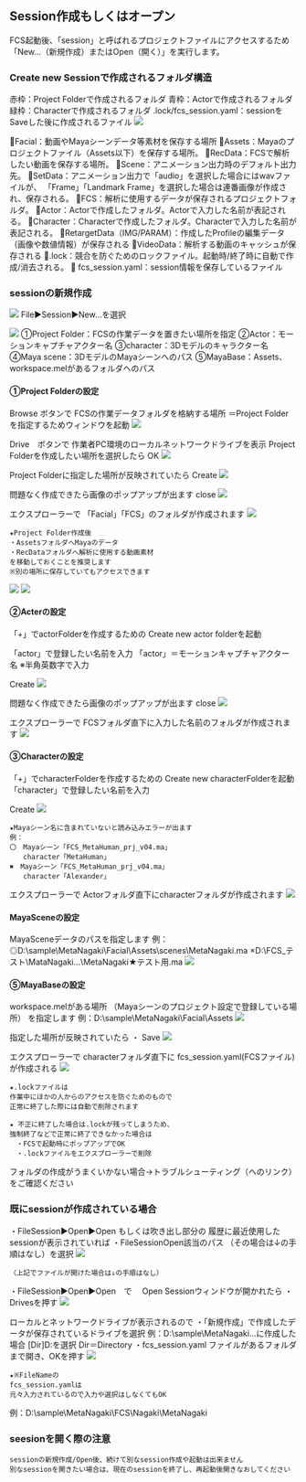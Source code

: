 ## Session作成もしくはオープン
FCS起動後、「session」と呼ばれるプロジェクトファイルにアクセスするため
「New...（新規作成）またはOpen（開く）」を実行します。

### Create new Sessionで作成されるフォルダ構造
赤枠：Project Folderで作成されるフォルダ
青枠：Actorで作成されるフォルダ
緑枠：Characterで作成されるフォルダ
.lock/fcs_session.yaml：sessionをSaveした後に作成されるファイル
![](images/image6.png)

📁Facial：動画やMayaシーンデータ等素材を保存する場所
	📁Assets：Mayaのプロジェクトファイル（Assets以下）を保存する場所。
	📁RecData：FCSで解析したい動画を保存する場所。
	📁Scene：アニメーション出力時のデフォルト出力先。
	📁SetData：アニメーション出力で「audio」を選択した場合にはwavファイルが、
			「Frame」「Landmark Frame」を選択した場合は連番画像が作成され、保存される。
📁FCS：解析に使用するデータが保存されるプロジェクトフォルダ。
	📁Actor：Actorで作成したフォルダ。Actorで入力した名前が表記される。
	📁Character：Characterで作成したフォルダ。Characterで入力した名前が表記される。
	📁RetargetData（IMG/PARAM）：作成したProfileの編集データ（画像や数値情報）が保存される
	📁VideoData：解析する動画のキャッシュが保存される
	📄.lock：競合を防ぐためのロックファイル。起動時/終了時に自動で作成/消去される。
	📄 fcs_session.yaml：session情報を保存しているファイル

### sessionの新規作成   

![](images/image9.png)
File▶Session▶New…を選択

![](images/image16.png)
①Project Folder：FCSの作業データを置きたい場所を指定 
②Actor：モーションキャプチャアクター名 
③character：3Dモデルのキャラクター名
④Maya scene：3DモデルのMayaシーンへのパス
⑤MayaBase：Assets、workspace.melがあるフォルダへのパス

#### ①Project Folderの設定

Browse ボタンで
FCSの作業データフォルダを格納する場所
＝Project Folder
を指定するためウィンドウを起動
![](images/image18.png)

Drive　ボタンで
作業者PC環境のローカルネットワークドライブを表示
Project Folderを作成したい場所を選択したら
OK
![](images/image15.png)

Project Folderに指定した場所が反映されていたら
Create
![](images/image17.png)

問題なく作成できたら画像のポップアップが出ます
close
![](images/image21.png)

エクスプローラーで
「Facial」「FCS」のフォルダが作成されます
![](images/image25.png)

```{note}
★Project Folder作成後
・AssetsフォルダへMayaのデータ
・RecDataフォルダへ解析に使用する動画素材
を移動しておくことを推奨します
※別の場所に保存していてもアクセスできます
```
![](images/image13.png)
![](images/image39.png)


#### ②Acterの設定

「+」でactorFolderを作成するための
Create new actor folderを起動

「actor」で登録したい名前を入力
 「actor」＝モーションキャプチャアクター名
※半角英数字で入力

Create
![](images/image22.png)

問題なく作成できたら画像のポップアップが出ます
close
![](images/image21.png)

エクスプローラーで
FCSフォルダ直下に入力した名前のフォルダが作成されます
![](images/image29.png)


#### ③Characterの設定

「+」でcharacterFolderを作成するための
Create new characterFolderを起動
「character」で登録したい名前を入力

Create
![](images/image14.png)

```{waning}
★Mayaシーン名に含まれていないと読み込みエラーが出ます
例：
〇　Mayaシーン「FCS_MetaHuman_prj_v04.ma」
　　character「MetaHuman」
✖　Mayaシーン「FCS_MetaHuman_prj_v04.ma」
　　character「Alexander」
```

エクスプローラーで
Actorフォルダ直下にcharacterフォルダが作成されます
![](images/image23.png)


#### MayaSceneの設定

MayaSceneデータのパスを指定します
 例：
◎D:\sample\MetaNagaki\Facial\Assets\scenes\MetaNagaki.ma
×D:\FCS_テスト\MataNagaki…\MetaNagaki★テスト用.ma
![](images/image20.png)


#### ⑤MayaBaseの設定

workspace.melがある場所
（Mayaシーンのプロジェクト設定で登録している場所）
を指定します
 例：D:\sample\MetaNagaki\Facial\Assets
![](images/image27.png)


指定した場所が反映されていたら
・ Save
![](images/image35.png)

エクスプローラーで
characterフォルダ直下に
fcs_session.yaml(FCSファイル)が作成される
![](images/image30.png)

```{note}
★.lockファイルは
作業中にほかの人からのアクセスを防ぐためのもので
正常に終了した際には自動で削除されます
```

```{note}
★ 不正に終了した場合は.lockが残ってしまうため、
強制終了などで正常に終了できなかった場合は
　・FCSで起動時にポップアップでOK
　・.lockファイルをエクスプローラーで削除
```
フォルダの作成がうまくいかない場合→トラブルシューティング（へのリンク）をご確認ください

### 既にsessionが作成されている場合

・FileSession▶Open▶Open
もしくは吹き出し部分の 履歴に最近使用したsessionが表示されていれば
・FileSessionOpen該当のパス （その場合は↓の手順はなし）を選択
![](images/image24.png)

```{note}
（上記でファイルが開けた場合は↓の手順はなし）
```

・FileSession▶Open▶Open　で
　Open Sessionウィンドウが開かれたら
・Drivesを押す
![](images/image33.png)

ローカルとネットワークドライブが表示されるので
・「新規作成」で作成したデータが保存されているドライブを選択
例：D:\sample\MetaNagaki…に作成した場合 [Dir]D:を選択
Dir＝Directory
・fcs_session.yaml ファイルがあるフォルダまで開き、OKを押す
![](images/image26.png)

```{note}
★※FileNameの
fcs_session.yamlは 
元々入力されているので入力や選択はしなくてもOK
```
例：D:\sample\MetaNagaki\FCS\Nagaki\MetaNagaki


### seesionを開く際の注意


```{warnig}
sessionの新規作成/Open後、続けて別なsession作成や起動は出来ません
別なsessionを開きたい場合は、現在のsessionを終了し、再起動後開きなおしてください
```